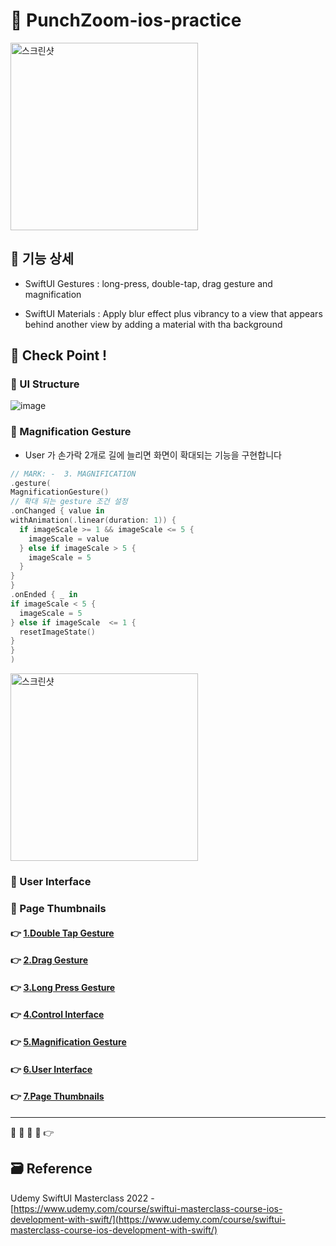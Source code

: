 # 🔎 PunchZoom-ios-practice

<!-- ! gif 스크린샷 -->

<img width="300" alt="스크린샷" src="">

## 📌 기능 상세

- SwiftUI Gestures : long-press, double-tap, drag gesture and magnification

- SwiftUI Materials : Apply blur effect plus vibrancy to a view that appears behind another view by adding a material with tha background

<!-- ## 👉 Pod library -->

<!-- ### 🔷  -->

<!-- >  -->

<!-- #### 설치

`pod init`

```ruby

```

`pod install`
 -->

<!-- ## 📌 Project Setup -->

## 🔑 Check Point !

### 🔷 UI Structure

<!-- ! ppt UI structure -->

![image]()

<!--
### 🔷 Model

```swift

``` -->

### 🔷 Magnification Gesture

- User 가 손가락 2개로 길에 늘리면 화면이 확대되는 기능을 구현합니다

```swift
// MARK: -  3. MAGNIFICATION
.gesture(
MagnificationGesture()
// 확대 되는 gesture 조건 설정
.onChanged { value in
withAnimation(.linear(duration: 1)) {
  if imageScale >= 1 && imageScale <= 5 {
    imageScale = value
  } else if imageScale > 5 {
    imageScale = 5
  }
}
}
.onEnded { _ in
if imageScale < 5 {
  imageScale = 5
} else if imageScale  <= 1 {
  resetImageState()
}
}
)
```

<img width="300" alt="스크린샷" src="https://user-images.githubusercontent.com/28912774/148847496-032fbd87-4440-43ff-9862-a6f1d761a5f2.gif">

### 🔷 User Interface

### 🔷 Page Thumbnails

#### 👉 [1.Double Tap Gesture]()

#### 👉 [2.Drag Gesture]()

#### 👉 [3.Long Press Gesture]()

#### 👉 [4.Control Interface]()

#### 👉 [5.Magnification Gesture]()

#### 👉 [6.User Interface]()

#### 👉 [7.Page Thumbnails]()

<!-- #### 👉 -->

<!-- > Describing check point in details in Jacob's DevLog - https://jacobko.info/firebaseios/ios-firebase-03/ -->

<!-- ## ❌ Error Check Point

### 🔶 -->

<!-- xcode Mark template -->

<!--
// MARK: IBOutlet
// MARK: LifeCycle
// MARK: Actions
// MARK: Methods
// MARK: Extensions
-->

<!-- <img width="300" alt="스크린샷" src=""> -->

<!-- README 한 줄에 여러 screenshoot 놓기 예제 -->
<!-- <p>
    <img alt="Clear Spaces demo" src="../assets/demo-clear-spaces.gif" height=400px>
    <img alt="QR code scanner demo" src="../assets/demo-qr-code.gif" height=400px>
    <img alt="Example preview demo" src="../assets/demo-example.gif" height=400px>
</p> -->

---

🔶 🔷 📌 🔑 👉

## 🗃 Reference

Udemy SwiftUI Masterclass 2022 - [https://www.udemy.com/course/swiftui-masterclass-course-ios-development-with-swift/](https://www.udemy.com/course/swiftui-masterclass-course-ios-development-with-swift/)
